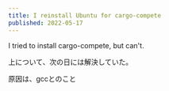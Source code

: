 ```yaml
---
title: I reinstall Ubuntu for cargo-compete
published: 2022-05-17
---
```


I tried to install cargo-compete, but can't.

上について、次の日には解決していた。

原因は、gccとのこと